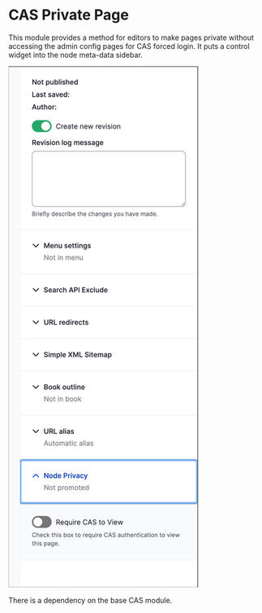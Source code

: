 # CAS Private Page

This module provides a method for editors to make pages private without accessing the admin config pages for CAS forced login. It puts a control widget into the node meta-data sidebar.

[![Example](images/example.png)](images/example.png)

There is a dependency on the base CAS module.